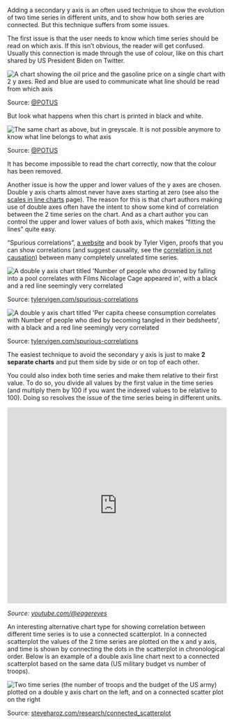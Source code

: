Adding a secondary y axis is an often used technique to show the evolution of two time series in different units, and to show how both series are connected. But this technique suffers from some issues.

The first issue is that the user needs to know which time series should be read on which axis. If this isn’t obvious, the reader will get confused. Usually this connection is made through the use of colour, like on this chart shared by US President Biden on Twitter.

![A chart showing the oil price and the gasoline price on a single chart with 2 y axes. Red and blue are used to communicate what line should be read from which axis](Pitfalls%20in%20dataviz%20chart%20types%20f47a4f1dddfb41d0925e9a5a62833d98/double-y-axis-biden.png)

Source: [@POTUS](https://twitter.com/POTUS/status/1504073842871963653)

But look what happens when this chart is printed in black and white.

![The same chart as above, but in greyscale. It is not possible anymore to know what line belongs to what axis](Pitfalls%20in%20dataviz%20chart%20types%20f47a4f1dddfb41d0925e9a5a62833d98/double-y-axis-bw-100.jpg)

Source: [@POTUS](https://twitter.com/POTUS/status/1504073842871963653)

It has become impossible to read the chart correctly, now that the colour has been removed.

Another issue is how the upper and lower values of the y axes are chosen. Double y axis charts almost never have axes starting at zero (see also the <span class='internal-link'>[scales in line charts](scales-in-line-charts)</span> page). The reason for this is that chart authors making use of double axes often have the intent to show some kind of correlation between the 2 time series on the chart. And as a chart author you can control the upper and lower values of both axis, which makes “fitting the lines” quite easy.

“Spurious correlations”, [a website](https://www.tylervigen.com/spurious-correlations) and book by Tyler Vigen, proofs that you can show correlations (and suggest causality, see the <span class='internal-link'>[correlation is not causation](correlation-is-not-causation)</span>) between many completely unrelated time series.

![A double y axis chart titled 'Number of people who drowned by falling into a pool correlates with Films Nicolage Cage appeared in', with a black and a red line seemingly very correlated](Pitfalls%20in%20dataviz%20chart%20types%20f47a4f1dddfb41d0925e9a5a62833d98/spurious-correlations-1.png)

Source: [tylervigen.com/spurious-correlations](https://www.tylervigen.com/spurious-correlations)

![A double y axis chart titled 'Per capita cheese consumption correlates with Number of people who died by becoming tangled in their bedsheets', with a black and a red line seemingly very correlated](Pitfalls%20in%20dataviz%20chart%20types%20f47a4f1dddfb41d0925e9a5a62833d98/spurious-correlations-2.png)

Source: [tylervigen.com/spurious-correlations](https://www.tylervigen.com/spurious-correlations)

The easiest technique to avoid the secondary y axis is just to make **2 separate charts** and put them side by side or on top of each other.

You could also index both time series and make them relative to their first value. To do so, you  divide all values by the first value in the time series (and multiply them by 100 if you want the indexed values to be relative to 100). Doing so resolves the issue of the time series being in different units.

<iframe width="100%" height="450" src="https://www.youtube.com/embed/qs7h19vaqQc" title="YouTube video player" frameborder="0" allow="accelerometer; autoplay; clipboard-write; encrypted-media; gyroscope; picture-in-picture; web-share" allowfullscreen></iframe>

_Source: [youtube.com/@eagereyes](https://www.youtube.com/@eagereyes)_

An interesting alternative chart type for showing correlation between different time series is to use a connected scatterplot. In a connected scatterplot the values of the 2 time series are plotted on the x and y axis, and time is shown by connecting the dots in the scatterplot in chronological order. Below is an example of a double axis line chart next to a connected scatterplot based on the same data (US military budget vs number of troops).

![Two time series (the number of troops and the budget of the US army) plotted on a double y axis chart on the left, and on a connected scatter plot on the right](Pitfalls%20in%20dataviz%20chart%20types%20f47a4f1dddfb41d0925e9a5a62833d98/connected-scatter-troop-costs.png)

Source: [steveharoz.com/research/connected_scatterplot](http://steveharoz.com/research/connected_scatterplot/)